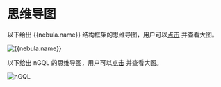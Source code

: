 # 思维导图

以下给出 {{nebula.name}} 结构框架的思维导图，用户可以[点击](https://www.mubucm.com/doc/34QEdbrFRwZ) 并查看大图。

![{{nebula.name}} ](https://docs-cdn.nebula-graph.com.cn/figures/Unknown-2.png)

以下给出 nGQL 的思维导图，用户可以[点击](https://www.mubucm.com/doc/3heEUeLwbMZ) 并查看大图。

![nGQL](https://docs-cdn.nebula-graph.com.cn/figures/Unknown-3.png)
